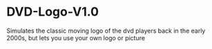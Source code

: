 # DVD-Logo-V1.0
Simulates the classic moving logo of the dvd players back in the early 2000s, but lets you use your own logo or picture
